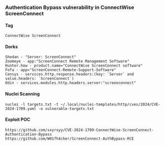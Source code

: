 ### Authentication Bypass vulnerability in ConnectWise ScreenConnect

#### Tag
```ConnectWise ScreenConnect```

#### Dorks
```
Shodan - "Server: ScreenConnect"
Zoomeye - app:"ScreenConnect Remote Management Software"
Hunter.how - product.name="ConnectWise ScreenConnect software"
Fofa - app="ScreenConnect-Remote-Support-Software"
Censys - services.http.response.headers:(key: `Server` and value.headers: `ScreenConnect`)
Odin - services.modules.http.headers.server:"screenconnect"
```

#### Nuclei Scanning
```
nuclei -l targets.txt -t ~/.local/nuclei-templates/http/cves/2024/CVE-2024-1709.yaml -o vulnerable-targets.txt
```

#### Exploit POC
```
https://github.com/sxyrxyy/CVE-2024-1709-ConnectWise-ScreenConnect-Authentication-Bypass
https://github.com/W01fh4cker/ScreenConnect-AuthBypass-RCE
```
